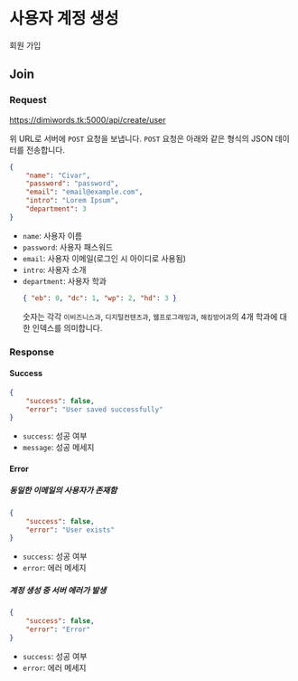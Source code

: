# 사용자 계정 생성
회원 가입

## Join

### Request 

https://dimiwords.tk:5000/api/create/user

위 URL로 서버에 `POST` 요청을 보냅니다. `POST` 요청은 아래와 같은 형식의 JSON 데이터를 전송합니다.

```json
{
    "name": "Civar",
    "password": "password",
    "email": "email@example.com",
    "intro": "Lorem Ipsum",
    "department": 3
}
```

- `name`: 사용자 이름
- `password`: 사용자 패스워드
- `email`: 사용자 이메일(로그인 시 아이디로 사용됨)
- `intro`: 사용자 소개
- `department`: 사용자 학과
    ```json
    { "eb": 0, "dc": 1, "wp": 2, "hd": 3 }
    ```
    숫자는 각각 `이비즈니스과`, `디지털컨텐츠과`, `웹프로그래밍과`, `해킹방어과`의 4개 학과에 대한 인덱스를 의미합니다.

### Response

#### Success

```json
{
    "success": false,
    "error": "User saved successfully"
}
```

- `success`: 성공 여부
- `message`: 성공 메세지

#### Error

##### 동일한 이메일의 사용자가 존재함

```json
{
    "success": false,
    "error": "User exists"
}
```

- `success`: 성공 여부
- `error`: 에러 메세지

##### 계정 생성 중 서버 에러가 발생

```json
{
    "success": false,
    "error": "Error"
}
```

- `success`: 성공 여부
- `error`: 에러 메세지
